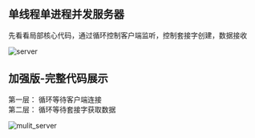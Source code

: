 ## 单线程单进程并发服务器  

先看看局部核心代码，通过循环控制客户端监听，控制套接字创建，数据接收  

![server](https://github.com/KissMyLady/Web-of-Python/blob/master/Web_Server/Img/one_server.jpg)  


## 加强版-完整代码展示  
第一层： 循环等待客户端连接  
第二层： 循环等待套接字获取数据  

![mulit_server]()
